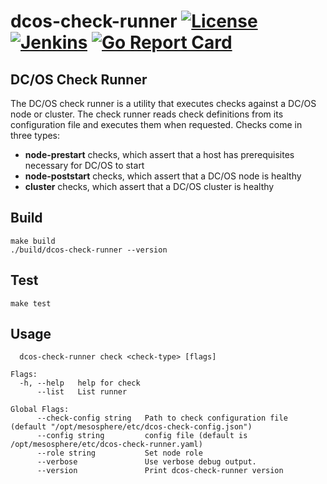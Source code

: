 # dcos-check-runner [![License](https://img.shields.io/badge/License-Apache%202.0-blue.svg)](https://opensource.org/licenses/Apache-2.0) [![Jenkins](https://jenkins.mesosphere.com/service/jenkins/buildStatus/icon?job=public-dcos-cluster-ops/dcos-check-runner/dcos-check-runner-master)](https://jenkins.mesosphere.com/service/jenkins/job/public-dcos-cluster-ops/job/dcos-check-runner/job/dcos-check-runner-master/) [![Go Report Card](https://goreportcard.com/badge/github.com/dcos/dcos-check-runner)](https://goreportcard.com/report/github.com/dcos/dcos-check-runner)

## DC/OS Check Runner
The DC/OS check runner is a utility that executes checks against a DC/OS node or cluster. The check runner reads check definitions from its configuration file and executes them when requested. Checks come in three types:

 * **node-prestart** checks, which assert that a host has prerequisites necessary for DC/OS to start
 * **node-poststart** checks, which assert that a DC/OS node is healthy
 * **cluster** checks, which assert that a DC/OS cluster is healthy

## Build
```
make build
./build/dcos-check-runner --version
```

## Test
```
make test
```

## Usage
```
  dcos-check-runner check <check-type> [flags]

Flags:
  -h, --help   help for check
      --list   List runner

Global Flags:
      --check-config string   Path to check configuration file (default "/opt/mesosphere/etc/dcos-check-config.json")
      --config string         config file (default is /opt/mesosphere/etc/dcos-check-runner.yaml)
      --role string           Set node role
      --verbose               Use verbose debug output.
      --version               Print dcos-check-runner version
```
